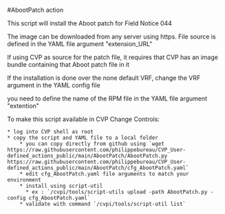 #AbootPatch action

This script will install the Aboot patch for Field Notice 044

The image can be downloaded from any server using https.  File source is defined in the YAML file argument "extension_URL"

If using CVP as source for the patch file, it requires that CVP has an image bundle containing that Aboot patch file in it

If the installation is done over the none default VRF, change the VRF argument in the YAML config file

you need to define the name of the RPM file in the YAML file argument "extention"


To make this script available in CVP Change Controls:

    * log into CVP shell as root
    * copy the script and YAML file to a local folder 
        * you can copy directly from github using `wget https://raw.githubusercontent.com/philippebureau/CVP_User-defined_actions_public/main/AbootPatch/AbootPatch.py https://raw.githubusercontent.com/philippebureau/CVP_User-defined_actions_public/main/AbootPatch/cfg_AbootPatch.yaml`
        * edit cfg_AbootPatch.yaml file arguments to match your environment
        * install using script-util 
          * ex : `/cvpi/tools/script-utils upload -path AbootPatch.py -config cfg_AbootPatch.yaml`
        * validate with command `/cvpi/tools/script-util list`

